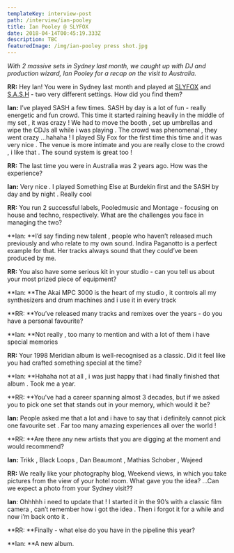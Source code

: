 ```yaml
---
templateKey: interview-post
path: /interview/ian-pooley
title: Ian Pooley @ SLYFOX
date: 2018-04-14T00:45:19.333Z
description: TBC
featuredImage: /img/ian-pooley press shot.jpg
---
```

_With 2 massive sets in Sydney last month, we caught up with DJ and production wizard, Ian Pooley for a recap on the visit to Australia._

**RR:** Hey Ian! You were in Sydney last month and played at [SLYFOX](https://www.facebook.com/slyfoxenmore/) and [S.A.S.H](https://www.facebook.com/sashsundays/) - two very different settings. How did you find them?

**Ian:** I’ve played SASH a few times. SASH by day is a lot of fun - really energetic and fun crowd. This time it started raining heavily in the middle of my set , it was crazy ! We had to move the booth , set up umbrellas and wipe the CDJs all while i was playing . The crowd was phenomenal , they went crazy …hahaha ! I played Sly Fox for the first time this time and it was very nice . The venue is more intimate and you are really close to the crowd , i like that . The sound system is great too !

**RR:** The last time you were in Australia was 2 years ago. How was the experience? 

**Ian:** Very nice . I played Something Else at Burdekin first and the SASH by day and by night . Really cool

**RR:** You run 2 successful labels, Pooledmusic and Montage - focusing on house and techno, respectively. What are the challenges you face in managing the two?

**Ian: **I’d say finding new talent , people who haven’t released much previously and who relate to my own sound. Indira Paganotto is a perfect example for that. Her tracks always sound that they could’ve been produced by me.

**RR:** You also have some serious kit in your studio - can you tell us about your most prized piece of equipment? 

**Ian: **The Akai MPC 3000 is the heart of my studio , it controls all my synthesizers and drum machines and i use it in every track

**RR: **You’ve released many tracks and remixes over the years - do you have a personal favourite?

**Ian: **Not really , too many to mention and with a lot of them i have special memories

**RR:** Your 1998 Meridian album is well-recognised as a classic. Did it feel like you had crafted something special at the time?

**Ian: **Hahaha not at all , i was just happy that i had finally finished that album . Took me a year.

**RR: **You've had a career spanning almost 3 decades, but if we asked you to pick one set that stands out in your memory, which would it be?

**Ian:** People asked me that a lot and i have to say that i definitely cannot pick one favourite set . Far too many amazing experiences all over the world !

**RR: **Are there any new artists that you are digging at the moment and would recommend?

**Ian:** Trikk , Black Loops , Dan Beaumont , Mathias Schober , Wajeed

**RR:** We really like your photography blog, Weekend views, in which you take pictures from the view of your hotel room. What gave you the idea? ...Can we expect a photo from your Sydney visit??

**Ian**: Ohhhhh i need to update that ! I started it in the 90’s with a classic film camera , can’t remember how i got the idea . Then i forgot it for a while and now i’m back onto it .

**RR: **Finally - what else do you have in the pipeline this year?

**Ian: **A new album.
